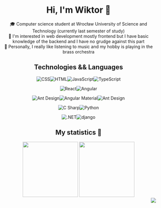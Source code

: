 <div align="center">

# Hi, I'm Wiktor 👋

:mortar_board: Computer science student at Wrocław University of Science and Technology (currently last semester of study)<br>:telescope: I'm interested in web development mostly frontend but I have basic knowledge of the backend and I have no grudge against this part<br>:trumpet: Personally, I really like listening to music and my hobby is playing in the brass orchestra 

## Technologies && Languages 

<img src="https://img.shields.io/badge/-CSS-1572B6?logo=css3&logoColor=white&style=for-the-badge" alt="CSS"/><img src="https://img.shields.io/badge/-HTML-E34F26?logo=html5&logoColor=white&style=for-the-badge" alt="HTML"/><img src="https://img.shields.io/badge/-JavaScript-F7DF1E?logo=javascript&logoColor=black&style=for-the-badge" alt="JavaScript"/><img src="https://img.shields.io/badge/-TypeScript-007ACC?logo=TypeScript&logoColor=white&style=for-the-badge" alt="TypeScript"/>

<img src="https://img.shields.io/badge/-React-61DAFB?logo=react&logoColor=black&style=for-the-badge" alt="React"/><img src="https://img.shields.io/badge/-Angular-DD0031?logo=angular&logoColor=white&style=for-the-badge" alt="Angular"/>

<img src="https://img.shields.io/badge/-Ant Design-0170FE?&logo=ant design&logoColor=white&style=for-the-badge" alt="Ant Design"/><img src="https://img.shields.io/badge/-Material-3f51b5?&logo=angular&logoColor=white&style=for-the-badge" alt="Angular Material"/><img src="https://img.shields.io/badge/-Bootstrap-7952B3?&logo=bootstrap&logoColor=white&style=for-the-badge" alt="Ant Design"/>

<img src="https://img.shields.io/badge/-C Sharp-239120?logo=csharp&logoColor=white&style=for-the-badge" alt="C Sharp"/><img src="https://img.shields.io/badge/-Python-3776AB?logo=python&logoColor=white&style=for-the-badge" alt="Python"/>

<img src="https://img.shields.io/badge/-.NET-512BD4?&logoColor=white&style=for-the-badge" alt=".NET"/><img src="https://img.shields.io/badge/-django-092E20?&logoColor=white&style=for-the-badge" alt="django"/>


## My statistics :dart:

<img height="180" src="https://github-readme-streak-stats.herokuapp.com/?user=wiktord2000&theme=blux&count_private=true">
<img height="180" src="https://github-readme-stats-wiktord2000.vercel.app/api/top-langs/?username=wiktord2000&langs_count=8&layout=compact&count_private=true">

</div>

<!-- Views -->
<img align="right" src="https://gpvc.arturio.dev/wiktord2000">


<!--
**wiktord2000/wiktord2000** is a ✨ _special_ ✨ repository because its `README.md` (this file) appears on your GitHub profile.

Here are some ideas to get you started:

- 🔭 I’m currently working on ...
- 🌱 I’m currently learning ...
- 👯 I’m looking to collaborate on ...
- 🤔 I’m looking for help with ...
- 💬 Ask me about ...
- 📫 How to reach me: ...
- 😄 Pronouns: ...
- ⚡ Fun fact: ...
-->
